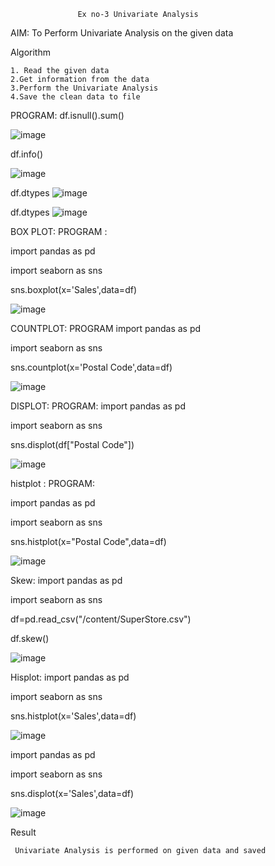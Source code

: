                    Ex no-3 Univariate Analysis


AIM:
              To Perform  Univariate Analysis on the given data
           
 Algorithm
 
    1. Read the given data 
    2.Get information from the data 
    3.Perform the Univariate Analysis
    4.Save the clean data to file
    



PROGRAM:
df.isnull().sum()

![image](https://user-images.githubusercontent.com/113016781/191760857-efabd7bf-72eb-430a-875f-d0d28f951c70.png)

 df.info()
 
![image](https://user-images.githubusercontent.com/113016781/191761104-3ffe8bc3-fab6-4c38-85dc-7f166cb93a14.png)

df.dtypes
![image](https://user-images.githubusercontent.com/113016781/191761320-2a5867e7-19f3-4f14-ae21-1c0809e67029.png)

df.dtypes
![image](https://user-images.githubusercontent.com/113016781/191761401-4ef58417-14dd-42c8-a977-6380a5e92dda.png)

BOX PLOT:
PROGRAM :

import pandas as pd

import seaborn as sns

sns.boxplot(x='Sales',data=df)

![image](https://user-images.githubusercontent.com/113016781/191761492-12952ef2-909c-4f41-865e-6207e030a383.png)


COUNTPLOT:
PROGRAM
import pandas as pd

import seaborn as sns

sns.countplot(x='Postal Code',data=df)

![image](https://user-images.githubusercontent.com/113016781/191761827-292ee9c5-b690-4049-a140-b2669eb02810.png)


DISPLOT:
PROGRAM:
import pandas as pd

import seaborn as sns

sns.displot(df["Postal Code"])

![image](https://user-images.githubusercontent.com/113016781/191761963-5056b29c-a0e6-4bc0-98a3-6b255857a67d.png)

histplot :
PROGRAM:


import pandas as pd

import seaborn as sns

sns.histplot(x="Postal Code",data=df)

![image](https://user-images.githubusercontent.com/113016781/191762186-e2e92c52-ce52-4ec8-8ad4-a1a39538553f.png)


Skew:
import pandas as pd

import seaborn as sns

df=pd.read_csv("/content/SuperStore.csv")

df.skew()

![image](https://user-images.githubusercontent.com/113016781/191762425-c264f88f-4b4b-4674-8259-f50e6430b029.png)

Hisplot:
import pandas as pd

import seaborn as sns

sns.histplot(x='Sales',data=df)

![image](https://user-images.githubusercontent.com/113016781/191762527-0c412e77-c7a6-4bec-89ce-5ecd0844822b.png)

import pandas as pd

import seaborn as sns

sns.displot(x='Sales',data=df)

![image](https://user-images.githubusercontent.com/113016781/191762647-2c7a4db7-6ceb-4195-acd8-bd86da79d916.png)



Result
     
     Univariate Analysis is performed on given data and saved










